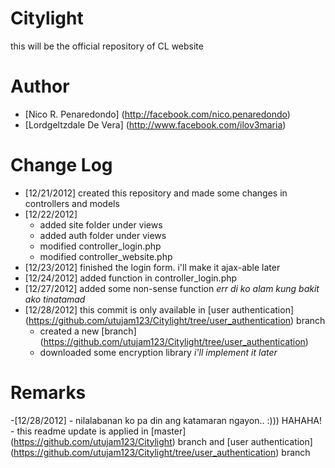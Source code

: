 Citylight
=============

this will be the official repository of CL website 

Author
==================

- [Nico R. Penaredondo] (http://facebook.com/nico.penaredondo)
- [Lordgeltzdale De Vera] (http://www.facebook.com/ilov3maria) 

Change Log 
=================
- [12/21/2012] created this repository and made some changes in controllers and models
- [12/22/2012] 
	- added site folder under views
	- added auth folder under views
	- modified controller_login.php
	- modified controller_website.php
- [12/23/2012] finished the login form. i'll make it ajax-able later
- [12/24/2012] added function in controller_login.php
- [12/27/2012] added some non-sense function *err di ko alam kung bakit ako tinatamad*
- [12/28/2012] this commit is only available in [user authentication] (https://github.com/utujam123/Citylight/tree/user_authentication) branch
	- created a new [branch] (https://github.com/utujam123/Citylight/tree/user_authentication)
	- downloaded some encryption library *i'll implement it later*
	

Remarks
=================
-[12/28/2012]
	- nilalabanan ko pa din ang katamaran ngayon.. :))) HAHAHA!  	
	- this readme update is applied in [master] (https://github.com/utujam123/Citylight) branch and [user authentication] (https://github.com/utujam123/Citylight/tree/user_authentication) branch
